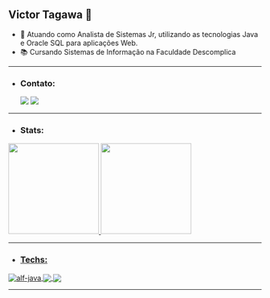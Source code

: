 ## Victor Tagawa 🎌
- 🚀 Atuando como Analista de Sistemas Jr, utilizando as tecnologias Java e Oracle SQL para aplicações Web.
- 📚 Cursando Sistemas de Informação na Faculdade Descomplica
<hr>

- ### Contato:
  <a href = "mailto:victortagawa95@gmail.com"><img src="https://img.shields.io/badge/Gmail-D14836?style=for-the-badge&logo=gmail&logoColor=white" target="_blank"></a>
  <a href="https://www.linkedin.com/in/victor-tagawa-tmj/" target="_blank"><img src="https://img.shields.io/badge/LinkedIn-0077B5?style=for-the-badge&logo=linkedin&logoColor=white" target="_blank"></a>
<hr>

- ### Stats:
<div>
  <a href="https://github.com/tagawaxd">
  <img height="180em" src="https://github-readme-stats.vercel.app/api?username=tagawaxd&show_icons=true&theme=dark&include_all_commits=true&count_private=true"/>
  <img height="180em" src="https://github-readme-stats.vercel.app/api/top-langs/?username=tagawaxd&layout=compact&langs_count=3&theme=dark&card_width=250em"/>
</div>
<hr>

- ### Techs:
<div style="display: inline_block">
  <img align="center" alt="alf-java" src="https://img.shields.io/badge/Java-ED8B00?style=for-the-badge&logo=java&logoColor=white"> 
  <img align="center" src="https://img.shields.io/badge/Oracle-F80000?style=for-the-badge&logo=oracle&logoColor=black">
  <img align="center" src="https://img.shields.io/badge/Spring-6DB33F?style=for-the-badge&logo=spring&logoColor=white">
</div>
<hr>
<!--
**tagawaxd/tagawaxd** is a ✨ _special_ ✨ repository because its `README.md` (this file) appears on your GitHub profile.

Here are some ideas to get you started:

- 🔭 I’m currently working on ...
- 🌱 I’m currently learning ...
- 👯 I’m looking to collaborate on ...
- 🤔 I’m looking for help with ...
- 💬 Ask me about ...
- 📫 How to reach me: ...
- 😄 Pronouns: ...
- ⚡ Fun fact: ...
-->

